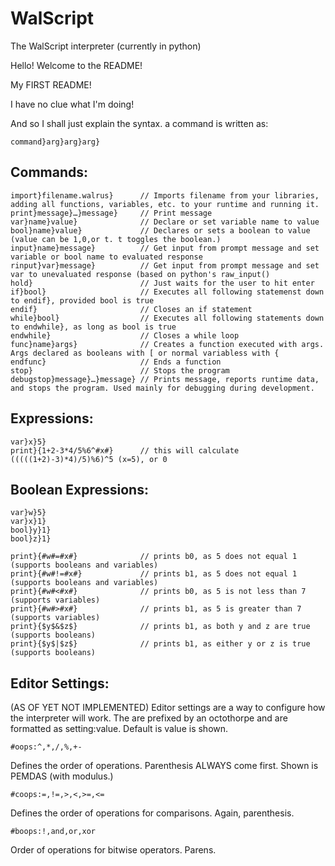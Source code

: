 ﻿WalScript
=========
The WalScript interpreter (currently in python)

Hello! Welcome to the README!

My FIRST README!

I have no clue what I'm doing! 

And so I shall just explain the syntax. 
a command is written as:
``` 
command}arg}arg}arg}
```
Commands:
---------
```
import}filename.walrus}      // Imports filename from your libraries, adding all functions, variables, etc. to your runtime and running it. 
print}message}…}message}     // Print message
var}name}value}              // Declare or set variable name to value
bool}name}value}             // Declares or sets a boolean to value (value can be 1,0,or t. t toggles the boolean.)
input}name}message}          // Get input from prompt message and set variable or bool name to evaluated response
rinput}var}message}          // Get input from prompt message and set var to unevaluated response (based on python's raw_input()
hold}                        // Just waits for the user to hit enter
if}bool}                     // Executes all following statemenst down to endif}, provided bool is true
endif}                       // Closes an if statement
while}bool}                  // Executes all following statements down to endwhile}, as long as bool is true
endwhile}                    // Closes a while loop
func}name}args}              // Creates a function executed with args. Args declared as booleans with [ or normal variabless with {
endfunc}                     // Ends a function
stop}                        // Stops the program
debugstop}message}…}message} // Prints message, reports runtime data, and stops the program. Used mainly for debugging during development.
```
Expressions:
------------
```
var}x}5}
print}{1+2-3*4/5%6^#x#}      // this will calculate (((((1+2)-3)*4)/5)%6)^5 (x=5), or 0
```                                  
                             
Boolean Expressions:         
--------------------         
```                          
var}w}5}                     
var}x}1}                     
bool}y}1}                    
bool}z}1}                    
                             
print}{#w#=#x#}              // prints b0, as 5 does not equal 1 (supports booleans and variables)
print}{#w#!=#x#}             // prints b1, as 5 does not equal 1 (supports booleans and variables)
print}{#w#<#x#}              // prints b0, as 5 is not less than 7 (supports variables)
print}{#w#>#x#}              // prints b1, as 5 is greater than 7 (supports variables)
print}{$y$&$z$}              // prints b1, as both y and z are true (supports booleans)
print}{$y$|$z$}              // prints b1, as either y or z is true (supports booleans)
```

Editor Settings:
----------------
(AS OF YET NOT IMPLEMENTED)
Editor settings are a way to configure how the interpreter will work. The are prefixed by an octothorpe and are formatted as setting:value.
Default is value is shown.
```
#oops:^,*,/,%,+-
```
Defines the order of operations. Parenthesis ALWAYS come first. Shown is PEMDAS (with modulus.)
```
#coops:=,!=,>,<,>=,<=
```
Defines the order of operations for comparisons. Again, parenthesis.
```
#boops:!,and,or,xor
```
Order of operations for bitwise operators. Parens.
